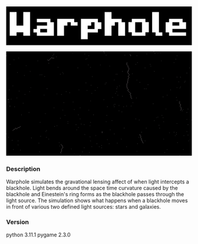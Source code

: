 ![Warphole](assets\game_name.JPG)

![Demo](assets\warphole.gif)

### Description
Warphole simulates the gravational lensing affect of when light intercepts a blackhole. Light bends around the space time curvature caused by the blackhole and Einestein's ring forms as the blackhole passes through the light source. The simulation shows what happens when a blackhole moves in front of various two defined light sources: stars and galaxies. 

### Version
python 3.11.1
pygame 2.3.0

